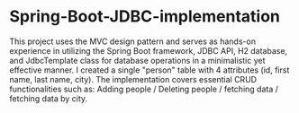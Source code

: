# Spring-Boot-JDBC-implementation
This project uses the MVC design pattern and serves as hands-on experience in utilizing the Spring Boot framework, JDBC API, H2 database, and JdbcTemplate class
for database operations in a minimalistic yet effective manner.
I created a single "person" table with 4 attributes (id, first name, last name, city).
The implementation covers essential CRUD functionalities such as: Adding people / Deleting people / fetching data / fetching data by city.
